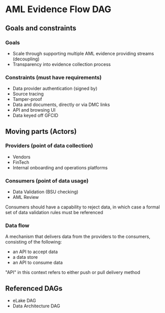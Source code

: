 # AML Evidence Flow DAG

## Goals and constraints

### Goals

- Scale through supporting multiple AML evidence providing streams (decoupling)
- Transparency into evidence collection process

### Constraints (must have requirements)

- Data provider authentication (signed by)
- Source tracing
- Tamper-proof
- Data and documents, directly or via DMC links
- API and browsing UI
- Data keyed off GFCID

## Moving parts (Actors)

### Providers (point of data collection)

- Vendors
- FinTech
- Internal onboarding and operations platforms

### Consumers (point of data usage)

- Data Validation (BSU checking)
- AML Review

Consumers should have a capability to reject data, in which case a formal set of data validation rules must be referenced

### Data flow

A mechanism that delivers data from the providers to the consumers, consisting of the following:

- an API to accept data
- a data store
- an API to consume data

"API" in this context refers to either push or pull delivery method

## Referenced DAGs

- eLake DAG
- Data Architecture DAG
